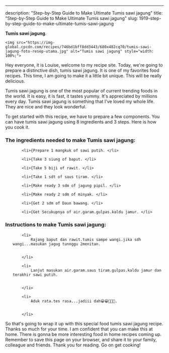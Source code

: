 ---
description: "Step-by-Step Guide to Make Ultimate Tumis sawi jagung"
title: "Step-by-Step Guide to Make Ultimate Tumis sawi jagung"
slug: 1919-step-by-step-guide-to-make-ultimate-tumis-sawi-jagung

<p>
	<strong>Tumis sawi jagung</strong>. 
	
</p>
<p>
	
	<img src="https://img-global.cpcdn.com/recipes/746bd1bff8dd3443/680x482cq70/tumis-sawi-jagung-foto-resep-utama.jpg" alt="Tumis sawi jagung" style="width: 100%;">
	
	
</p>
<p>
	Hey everyone, it is Louise, welcome to my recipe site. Today, we're going to prepare a distinctive dish, tumis sawi jagung. It is one of my favorites food recipes. This time, I am going to make it a little bit unique. This will be really delicious.
</p>
	
<p>
	Tumis sawi jagung is one of the most popular of current trending foods in the world. It is easy, it is fast, it tastes yummy. It's appreciated by millions every day. Tumis sawi jagung is something that I've loved my whole life. They are nice and they look wonderful.
</p>
<p>
	
</p>

<p>
To get started with this recipe, we have to prepare a few components. You can have tumis sawi jagung using 8 ingredients and 3 steps. Here is how you cook it.
</p>

<h3>The ingredients needed to make Tumis sawi jagung:</h3>

<ol>
	
		<li>{Prepare 1 mangkuk of sawi putih. </li>
	
		<li>{Take 3 siung of baput. </li>
	
		<li>{Take 5 biji of rawit. </li>
	
		<li>{Take 1 sdt of saus tiram. </li>
	
		<li>{Make ready 3 sdm of jagung pipil. </li>
	
		<li>{Make ready 2 sdm of minyak. </li>
	
		<li>{Get 2 sdm of Daun bawang. </li>
	
		<li>{Get Secukupnya of air.garam.gulpas.kaldu jamur. </li>
	
</ol>
<p>
	
</p>

<h3>Instructions to make Tumis sawi jagung:</h3>

<ol>
	
		<li>
			Rajang baput dan rawit.tumis sampe wangi.jika sdh wangi...masukan jagug tunnggu 2menitan.
			
			
		</li>
	
		<li>
			Lanjut masukan air.garam.saus tiram.gulpas.kaldu jamur dan terakhir sawi putih.
			
			
		</li>
	
		<li>
			Aduk rata.tes rasa...jadiii dah😁😁🤤🤤🤤.
			
			
		</li>
	
</ol>

<p>
	
</p>

<p>
	So that's going to wrap it up with this special food tumis sawi jagung recipe. Thanks so much for your time. I am confident that you can make this at home. There is gonna be more interesting food in home recipes coming up. Remember to save this page on your browser, and share it to your family, colleague and friends. Thank you for reading. Go on get cooking!
</p>
